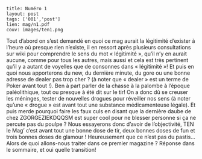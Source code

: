 ```
title: Numéro 1
layout: post
tags: ['001','post']
lien: mag/n1.pdf
couv: images/ten1.png
```

Tout d’abord on s’est demandé en quoi ce mag aurait la légitimité d’exister à l’heure où presque rien n’existe, il en ressort après plusieurs consultations sur wiki pour comprendre le sens du mot « légitimité », qu’il n’y en aurait aucune, comme pour tous les autres, mais aussi et cela est très pertinent qu’il y a autant de voyelles que de consonnes dans « légitimité »! Et puis en quoi nous apporterons du new, du dernière minute, du gore ou une bonne adresse de dealer pas trop cher ? (à noter que « dealer » est un terme de Poker avant tout !). Ben à part parler de la chasse à la palombe à l’époque paléolithique, tout ou presque à été dit sur le tir! On a donc dû se creuser les méninges, tester de nouvelles drogues pour réveiller nos sens (à noter qu’une « drogue » est avant tout une substance médicamenteuse légale). Et puis merde pourquoi faire les faux culs en disant que la dernière daube de chez ZGORGEZIEKDQQSM est super cool pour ne blesser personne si ça ne percute pas du poulpe ? Nous essayerons donc d’avoir de l’objectivité, TEN le Mag’ c’est avant tout une bonne dose de tir, deux bonnes doses de fun et trois bonnes doses de glamour ! Heureusement que ce n’est pas du pastis... Alors de quoi allons-nous traiter dans ce premier magazine ? Réponse dans le sommaire, et oui quelle transition!